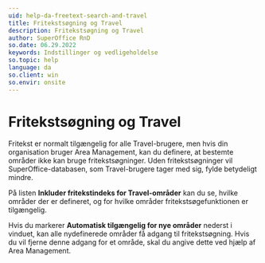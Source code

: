 ```yaml
---
uid: help-da-freetext-search-and-travel
title: Fritekstsøgning og Travel
description: Fritekstsøgning og Travel
author: SuperOffice RnD
so.date: 06.29.2022
keywords: Indstillinger og vedligeholdelse
so.topic: help
language: da
so.client: win
so.envir: onsite
---
```


# Fritekstsøgning og Travel

Fritekst er normalt tilgængelig for alle Travel-brugere, men hvis din organisation bruger Area Management, kan du definere, at bestemte områder ikke kan bruge fritekstsøgninger. Uden fritekstsøgninger vil SuperOffice-databasen, som Travel-brugere tager med sig, fylde betydeligt mindre.

På listen **Inkluder fritekstindeks for Travel-områder** kan du se, hvilke områder der er defineret, og for hvilke områder fritekstsøgefunktionen er tilgængelig.

Hvis du markerer **Automatisk tilgængelig for nye områder** nederst i vinduet, kan alle nydefinerede områder få adgang til fritekstsøgning. Hvis du vil fjerne denne adgang for et område, skal du angive dette ved hjælp af Area Management.
